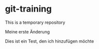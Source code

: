 # git-training
This is a temporary repository

Meine erste Änderung

Dies ist ein Test, den ich hinzufügen möchte
